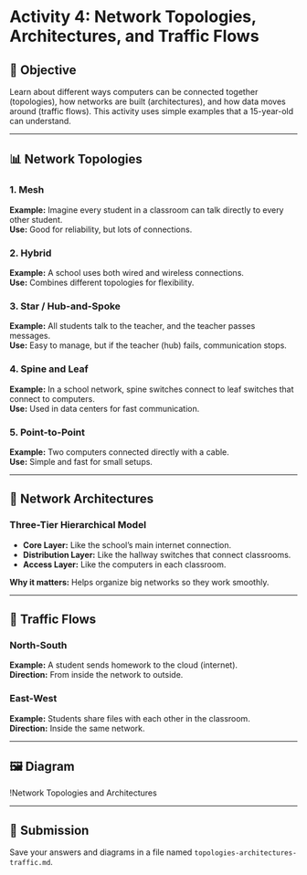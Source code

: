 # Activity 4: Network Topologies, Architectures, and Traffic Flows

## 🎯 Objective
Learn about different ways computers can be connected together (topologies), how networks are built (architectures), and how data moves around (traffic flows). This activity uses simple examples that a 15-year-old can understand.

---

## 📊 Network Topologies

### 1. Mesh
**Example:** Imagine every student in a classroom can talk directly to every other student.  
**Use:** Good for reliability, but lots of connections.

### 2. Hybrid
**Example:** A school uses both wired and wireless connections.  
**Use:** Combines different topologies for flexibility.

### 3. Star / Hub-and-Spoke
**Example:** All students talk to the teacher, and the teacher passes messages.  
**Use:** Easy to manage, but if the teacher (hub) fails, communication stops.

### 4. Spine and Leaf
**Example:** In a school network, spine switches connect to leaf switches that connect to computers.  
**Use:** Used in data centers for fast communication.

### 5. Point-to-Point
**Example:** Two computers connected directly with a cable.  
**Use:** Simple and fast for small setups.

---

## 🏫 Network Architectures

### Three-Tier Hierarchical Model

- **Core Layer:** Like the school’s main internet connection.
- **Distribution Layer:** Like the hallway switches that connect classrooms.
- **Access Layer:** Like the computers in each classroom.

**Why it matters:** Helps organize big networks so they work smoothly.

---

## 🔄 Traffic Flows

### North-South
**Example:** A student sends homework to the cloud (internet).  
**Direction:** From inside the network to outside.

### East-West
**Example:** Students share files with each other in the classroom.  
**Direction:** Inside the same network.

---

## 🖼️ Diagram

!Network Topologies and Architectures

---

## 📁 Submission
Save your answers and diagrams in a file named `topologies-architectures-traffic.md`.
